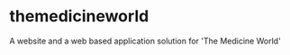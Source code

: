 themedicineworld
================

A website and a web based application solution for 'The Medicine World'
